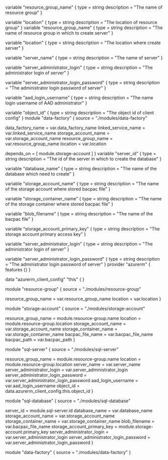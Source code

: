 variable "resource_group_name" {
    type        = string
    description = "The name of resource group"
}

variable "location" {
    type        = string
    description = "The location of resource group"
}
variable "resource_group_name" {
    type        = string
    description = "The name of resource group in which to create server"
}

variable "location" {
    type        = string
    description = "The location where create server"
}

variable "server_name" {
    type        = string
    description = "The name of server"
}

variable "server_administrator_login" {
    type        = string
    description = "The administrator login of server"
}

variable "server_administrator_login_password" {
    type        = string
    description = "The administrator login password of server"
}

variable "aad_login_username" {
    type        = string
    description = "The name login username of AAD administrator"
}

variable "object_id" {
    type        = string
    description = "The object id of client config"
}
module "data-factory" {
  source = "./modules/data-factory"

  data_factory_name    = var.data_factory_name
  linked_service_name  = var.linked_service_name
  storage_account_name = var.storage_account_name
  resource_group_name  = var.resource_group_name
  location             = var.location

  depends_on = [
    module.storage-account
  ]
}
variable "server_id" {
    type        = string
    description = "The id of the server in which to create the database"
}

variable "database_name" {
    type        = string
    description = "The name of the database which need to create"
}

variable "storage_account_name" {
    type        = string
    description = "The name of the storage account where stored bacpac file"
}

variable "storage_container_name" {
    type        = string
    description = "The name of the storage container where stored bacpac file"
}

variable "blob_filename" {
    type        = string
    description = "The name of the bacpac file"
}

variable "storage_account_primary_key" {
    type        = string
    description = "The storage account primary access key"
}

variable "server_administrator_login" {
    type        = string
    description = "The administrator login of server"
}

variable "server_administrator_login_password" {
    type        = string
    description = "The administrator login password of server"
}
provider "azurerm" {
  features {}
}

data "azurerm_client_config" "this" {
}

module "resource-group" {
  source              = "./modules/resource-group"

  resource_group_name = var.resource_group_name
  location            = var.location
}

module "storage-account" {
  source                = "./modules/storage-account"

  resource_group_name    = module.resource-group.name
  location               = module.resource-group.location
  storage_account_name   = var.storage_account_name
  storage_container_name = var.storage_container_name
  bacpac_file_name       = var.bacpac_file_name
  bacpac_path            = var.bacpac_path
}

module "sql-server" {
  source                              = "./modules/sql-server"

  resource_group_name                 = module.resource-group.name
  location                            = module.resource-group.location
  server_name                         = var.server_name
  server_administrator_login          = var.server_administrator_login
  server_administrator_login_password = var.server_administrator_login_password
  aad_login_username                  = var.aad_login_username
  object_id                           = data.azurerm_client_config.this.object_id
}


module "sql-database" {
  source                              = "./modules/sql-database"

  server_id                           = module.sql-server.id
  database_name                       = var.database_name
  storage_account_name                = var.storage_account_name
  storage_container_name              = var.storage_container_name
  blob_filename                       = var.bacpac_file_name
  storage_account_primary_key         = module.storage-account.primary_key
  server_administrator_login          = var.server_administrator_login
  server_administrator_login_password = var.server_administrator_login_password
}

module "data-factory" {
  source = "./modules/data-factory"
}